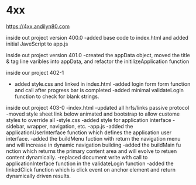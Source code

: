 # 4xx

https://4xx.andilyn80.com

inside out project version 400.0
-added base code to index.html and added initial JaveScript to app.js 

inside out project version 401.0
-created the appData object, moved the title & tag line varibles into appData, and refactor the initilizeApplication function

inside our project 402-1
- added style.css and linked in index.html
-added login form form function and call after progress bar is completed
-added minimal validateLogin function to check for blank strings. 

inside out project 403-0
-index.html
	-updated all hrfs/links passive protocol
	-moved style sheet link below animated and bootstrap to allow custome styles to override all
-style.css
	-added style for application interface - sidebar, wrapper, navigation, etc.
-app.js
	-added the applicationUserInterface function which defines the application user interface.
	-added the buildMenu fuction with return the navigation menu and will increase in dynamic navigation building
	-added the buildMain fu nction which returns the primary content area and will evolve to retuen content dynamically.
	-replaced document write with call to applicationInterface function in the validateLogin function
	-added the linkedClick function which is click event on anchor element and return dynamically driven results. 